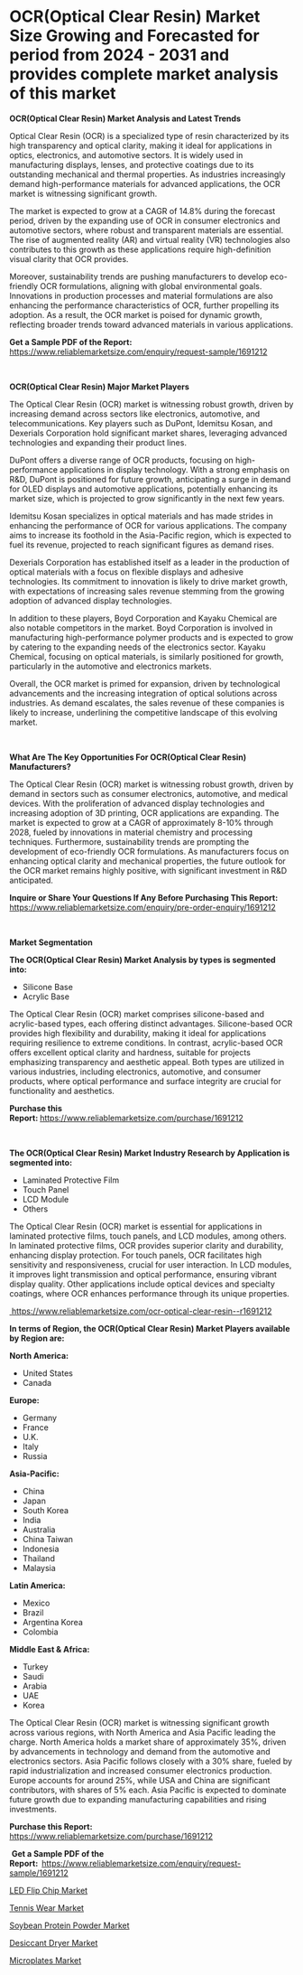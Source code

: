 <p><h1>OCR(Optical Clear Resin) Market Size Growing and Forecasted for period from 2024 - 2031 and provides complete market analysis of this market</h1></p><p><strong>OCR(Optical Clear Resin) Market Analysis and Latest Trends</strong></p>
<p><p>Optical Clear Resin (OCR) is a specialized type of resin characterized by its high transparency and optical clarity, making it ideal for applications in optics, electronics, and automotive sectors. It is widely used in manufacturing displays, lenses, and protective coatings due to its outstanding mechanical and thermal properties. As industries increasingly demand high-performance materials for advanced applications, the OCR market is witnessing significant growth.</p><p>The market is expected to grow at a CAGR of 14.8% during the forecast period, driven by the expanding use of OCR in consumer electronics and automotive sectors, where robust and transparent materials are essential. The rise of augmented reality (AR) and virtual reality (VR) technologies also contributes to this growth as these applications require high-definition visual clarity that OCR provides.</p><p>Moreover, sustainability trends are pushing manufacturers to develop eco-friendly OCR formulations, aligning with global environmental goals. Innovations in production processes and material formulations are also enhancing the performance characteristics of OCR, further propelling its adoption. As a result, the OCR market is poised for dynamic growth, reflecting broader trends toward advanced materials in various applications.</p></p>
<p><strong>Get a Sample PDF of the Report:&nbsp;</strong> <a href="https://www.reliablemarketsize.com/enquiry/request-sample/1691212?utm_campaign=1553&utm_medium=2&utm_source=Github&utm_content=ia&utm_term=17102024&utm_id=ocroptical-clear-resin">https://www.reliablemarketsize.com/enquiry/request-sample/1691212</a></p>
<p>&nbsp;</p>
<p><strong>OCR(Optical Clear Resin) Major Market Players</strong></p>
<p><p>The Optical Clear Resin (OCR) market is witnessing robust growth, driven by increasing demand across sectors like electronics, automotive, and telecommunications. Key players such as DuPont, Idemitsu Kosan, and Dexerials Corporation hold significant market shares, leveraging advanced technologies and expanding their product lines.</p><p>DuPont offers a diverse range of OCR products, focusing on high-performance applications in display technology. With a strong emphasis on R&D, DuPont is positioned for future growth, anticipating a surge in demand for OLED displays and automotive applications, potentially enhancing its market size, which is projected to grow significantly in the next few years.</p><p>Idemitsu Kosan specializes in optical materials and has made strides in enhancing the performance of OCR for various applications. The company aims to increase its foothold in the Asia-Pacific region, which is expected to fuel its revenue, projected to reach significant figures as demand rises.</p><p>Dexerials Corporation has established itself as a leader in the production of optical materials with a focus on flexible displays and adhesive technologies. Its commitment to innovation is likely to drive market growth, with expectations of increasing sales revenue stemming from the growing adoption of advanced display technologies.</p><p>In addition to these players, Boyd Corporation and Kayaku Chemical are also notable competitors in the market. Boyd Corporation is involved in manufacturing high-performance polymer products and is expected to grow by catering to the expanding needs of the electronics sector. Kayaku Chemical, focusing on optical materials, is similarly positioned for growth, particularly in the automotive and electronics markets.</p><p>Overall, the OCR market is primed for expansion, driven by technological advancements and the increasing integration of optical solutions across industries. As demand escalates, the sales revenue of these companies is likely to increase, underlining the competitive landscape of this evolving market.</p></p>
<p>&nbsp;</p>
<p><strong>What Are The Key Opportunities For OCR(Optical Clear Resin) Manufacturers?</strong></p>
<p><p>The Optical Clear Resin (OCR) market is witnessing robust growth, driven by demand in sectors such as consumer electronics, automotive, and medical devices. With the proliferation of advanced display technologies and increasing adoption of 3D printing, OCR applications are expanding. The market is expected to grow at a CAGR of approximately 8-10% through 2028, fueled by innovations in material chemistry and processing techniques. Furthermore, sustainability trends are prompting the development of eco-friendly OCR formulations. As manufacturers focus on enhancing optical clarity and mechanical properties, the future outlook for the OCR market remains highly positive, with significant investment in R&D anticipated.</p></p>
<p><strong>Inquire or Share Your Questions If Any Before Purchasing This Report:</strong> <a href="https://www.reliablemarketsize.com/enquiry/pre-order-enquiry/1691212?utm_campaign=1553&utm_medium=2&utm_source=Github&utm_content=ia&utm_term=17102024&utm_id=ocroptical-clear-resin">https://www.reliablemarketsize.com/enquiry/pre-order-enquiry/1691212</a></p>
<p>&nbsp;</p>
<p><strong>Market Segmentation</strong></p>
<p><strong>The OCR(Optical Clear Resin) Market Analysis by types is segmented into:</strong></p>
<p><ul><li>Silicone Base</li><li>Acrylic Base</li></ul></p>
<p><p>The Optical Clear Resin (OCR) market comprises silicone-based and acrylic-based types, each offering distinct advantages. Silicone-based OCR provides high flexibility and durability, making it ideal for applications requiring resilience to extreme conditions. In contrast, acrylic-based OCR offers excellent optical clarity and hardness, suitable for projects emphasizing transparency and aesthetic appeal. Both types are utilized in various industries, including electronics, automotive, and consumer products, where optical performance and surface integrity are crucial for functionality and aesthetics.</p></p>
<p><strong>Purchase this Report:&nbsp;</strong><a href="https://www.reliablemarketsize.com/purchase/1691212?utm_campaign=1553&utm_medium=2&utm_source=Github&utm_content=ia&utm_term=17102024&utm_id=ocroptical-clear-resin">https://www.reliablemarketsize.com/purchase/1691212</a></p>
<p>&nbsp;</p>
<p><strong>The OCR(Optical Clear Resin) Market Industry Research by Application is segmented into:</strong></p>
<p><ul><li>Laminated Protective Film</li><li>Touch Panel</li><li>LCD Module</li><li>Others</li></ul></p>
<p><p>The Optical Clear Resin (OCR) market is essential for applications in laminated protective films, touch panels, and LCD modules, among others. In laminated protective films, OCR provides superior clarity and durability, enhancing display protection. For touch panels, OCR facilitates high sensitivity and responsiveness, crucial for user interaction. In LCD modules, it improves light transmission and optical performance, ensuring vibrant display quality. Other applications include optical devices and specialty coatings, where OCR enhances performance through its unique properties.</p></p>
<p><a href="https://www.reliablemarketsize.com/ocr-optical-clear-resin--r1691212?utm_campaign=1553&utm_medium=2&utm_source=Github&utm_content=ia&utm_term=17102024&utm_id=ocroptical-clear-resin">&nbsp;https://www.reliablemarketsize.com/ocr-optical-clear-resin--r1691212</a></p>
<p><strong>In terms of Region, the OCR(Optical Clear Resin) Market Players available by Region are:</strong></p>
<p>
    <p> <strong> North America: </strong>
        <ul>
            <li>United States</li>
            <li>Canada</li>
        </ul>
        </p> 
    <p> <strong> Europe: </strong>
        <ul>
            <li>Germany</li>
            <li>France</li>
            <li>U.K.</li>
            <li>Italy</li>
            <li>Russia</li>
        </ul>
        </p> 
    <p> <strong> Asia-Pacific: </strong>
        <ul>
            <li>China</li>
            <li>Japan</li>
            <li>South Korea</li>
            <li>India</li>
            <li>Australia</li>
            <li>China Taiwan</li>
            <li>Indonesia</li>
            <li>Thailand</li>
            <li>Malaysia</li>
        </ul>
        </p> 
    <p> <strong> Latin America: </strong>
        <ul>
            <li>Mexico</li>
            <li>Brazil</li>
            <li>Argentina Korea</li>
            <li>Colombia</li>
        </ul>
        </p> 
    <p> <strong> Middle East & Africa: </strong>
        <ul>
            <li>Turkey</li>
            <li>Saudi</li>
            <li>Arabia</li>
            <li>UAE</li>
            <li>Korea</li>
        </ul>
    </p>
    </p>
<p><p>The Optical Clear Resin (OCR) market is witnessing significant growth across various regions, with North America and Asia Pacific leading the charge. North America holds a market share of approximately 35%, driven by advancements in technology and demand from the automotive and electronics sectors. Asia Pacific follows closely with a 30% share, fueled by rapid industrialization and increased consumer electronics production. Europe accounts for around 25%, while USA and China are significant contributors, with shares of 5% each. Asia Pacific is expected to dominate future growth due to expanding manufacturing capabilities and rising investments.</p></p>
<p><strong>Purchase this Report: </strong><a href="https://www.reliablemarketsize.com/purchase/1691212?utm_campaign=1553&utm_medium=2&utm_source=Github&utm_content=ia&utm_term=17102024&utm_id=ocroptical-clear-resin">https://www.reliablemarketsize.com/purchase/1691212</a></p>
<p>&nbsp;<strong>Get a Sample PDF of the Report:&nbsp;&nbsp;</strong><a href="https://www.reliablemarketsize.com/enquiry/request-sample/1691212?utm_campaign=1553&utm_medium=2&utm_source=Github&utm_content=ia&utm_term=17102024&utm_id=ocroptical-clear-resin">https://www.reliablemarketsize.com/enquiry/request-sample/1691212</a></p>
<p><strong></strong></p>
<p><p><a href="https://www.linkedin.com/pulse/led-flip-chip-market-trends-strategic-insights-2024-2031-karmark-ajxaf?utm_campaign=1553&utm_medium=2&utm_source=Github&utm_content=ia&utm_term=17102024&utm_id=ocroptical-clear-resin">LED Flip Chip Market</a></p><p><a href="https://www.linkedin.com/pulse/tennis-wear-market-global-regional-analysis-2024-2031-hamp-shire-e3lcc?utm_campaign=1553&utm_medium=2&utm_source=Github&utm_content=ia&utm_term=17102024&utm_id=ocroptical-clear-resin">Tennis Wear Market</a></p><p><a href="https://github.com/baxterpjw/Market-Research-Report-List-1/blob/main/soybean-protein-powder-market.md?utm_campaign=1553&utm_medium=2&utm_source=Github&utm_content=ia&utm_term=17102024&utm_id=ocroptical-clear-resin">Soybean Protein Powder Market</a></p><p><a href="https://issuu.com/reportprime-2/docs/desiccant-dryer-market-size-2030.pp_def6f031eec111?utm_campaign=1553&utm_medium=2&utm_source=Github&utm_content=ia&utm_term=17102024&utm_id=ocroptical-clear-resin">Desiccant Dryer Market</a></p><p><a href="https://issuu.com/reportprime-2/docs/microplates-market-size-2030.pptx_5d3304430d98d5?utm_campaign=1553&utm_medium=2&utm_source=Github&utm_content=ia&utm_term=17102024&utm_id=ocroptical-clear-resin">Microplates Market</a></p></p>